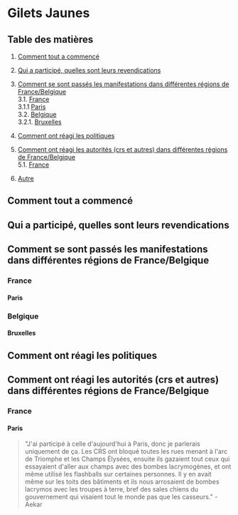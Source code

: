 # Gilets Jaunes

## Table des matières

1. [Comment tout a commencé](#Comment-tout-a-commencé)
2. [Qui a participé, quelles sont leurs revendications](#Qui-a-participé-quelles-sont-leurs-revendications)
3. [Comment se sont passés les manifestations dans différentes régions de France/Belgique](#Comment)  
3.1. [France](#France)  
3.1.1 [Paris](#Paris)  
3.2. [Belgique](#Belgique)  
3.2.1. [Bruxelles](#Bruxelles)
4. [Comment ont réagi les politiques](#Politique)  
5. [Comment ont réagi les autorités (crs et autres) dans différentes régions de France/Belgique](#Autorités)  
5.1. [France](#France)  

6. [Autre](#Autre)  

## Comment tout a commencé



## Qui a participé, quelles sont leurs revendications



## Comment se sont passés les manifestations dans différentes régions de France/Belgique


### France

#### Paris


### Belgique

#### Bruxelles


## Comment ont réagi les politiques



## Comment ont réagi les autorités (crs et autres) dans différentes régions de France/Belgique

### France

#### Paris

> "J'ai participé à celle d'aujourd'hui à Paris, donc je parlerais uniquement de ça. Les CRS ont bloqué toutes les rues menant à l'arc de Triomphe et les Champs Élysées, ensuite ils gazaient tout ceux qui essayaient d'aller aux champs avec des bombes lacrymogènes, et ont même utilisé les flashballs sur certaines personnes. Il y en avait même sur les toits des bâtiments et ils nous arrosaient de bombes lacrymos avec les troupes à terre, bref des sales chiens du gouvernement qui visaient tout le monde pas que les casseurs." - Aekar
